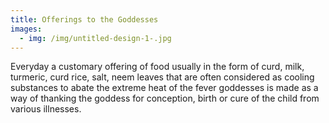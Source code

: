 ```yaml
---
title: Offerings to the Goddesses
images:
  - img: /img/untitled-design-1-.jpg
---
```

Everyday a customary offering of food usually in the form of curd, milk, turmeric, curd rice, salt, neem leaves that are often considered as cooling substances to abate the extreme heat of the fever goddesses is made as a way of thanking the goddess for conception, birth or cure of the child from various illnesses.
